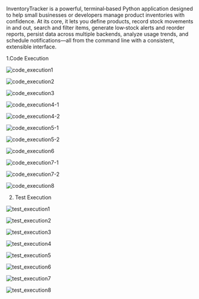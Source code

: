 InventoryTracker is a powerful, terminal‐based Python application designed to help small businesses or developers manage product inventories with confidence. At its core, it lets you define products, record stock movements in and out, search and filter items, generate low‐stock alerts and reorder reports, persist data across multiple backends, analyze usage trends, and schedule notifications—all from the command line with a consistent, extensible interface.

1.Code Execution

![code_execution1](https://github.com/user-attachments/assets/c807dc02-6b14-4f6c-b758-c05273e58372)

![code_execution2](https://github.com/user-attachments/assets/6d07f4f2-f6ca-4090-88a5-ff7ede406cc5)

![code_execution3](https://github.com/user-attachments/assets/0cd5feb4-1f1a-422d-aaad-256bb118fa36)

![code_execution4-1](https://github.com/user-attachments/assets/9b4bf1d1-1dc5-4f64-9400-d2206e96912a)

![code_execution4-2](https://github.com/user-attachments/assets/c918e12d-a386-49e7-9dea-49474b880af0)

![code_execution5-1](https://github.com/user-attachments/assets/302934b2-6a4c-4bad-9a92-e9bfacb05b71)

![code_execution5-2](https://github.com/user-attachments/assets/0dbebec0-874f-4e77-8459-be05aaf1406f)

![code_execution6](https://github.com/user-attachments/assets/75cca320-872d-4fd4-8b10-f13bb506293f)

![code_execution7-1](https://github.com/user-attachments/assets/1e57cfad-95b4-44cb-b5ee-88b3b3c4d401)

![code_execution7-2](https://github.com/user-attachments/assets/1c4fc6c6-9259-4008-9d0c-471d323b318a)

![code_execution8](https://github.com/user-attachments/assets/d330cd05-f88e-4605-a7c2-07f5129cfa61)


2. Test Execution

![test_execution1](https://github.com/user-attachments/assets/fbba695f-ebc3-4e2f-bde1-e9206e0d8875)

![test_execution2](https://github.com/user-attachments/assets/f06f03a2-7260-4895-b59d-5b3b5e122c03)

![test_execution3](https://github.com/user-attachments/assets/cdd3b11d-15c0-443b-8f15-36f7ef757eb6)

![test_execution4](https://github.com/user-attachments/assets/48427847-cf9a-43db-a285-1da047c75df4)

![test_execution5](https://github.com/user-attachments/assets/0c9f0498-5f12-4afb-b974-3f7b4f1c99bd)

![test_execution6](https://github.com/user-attachments/assets/89f1dc25-40a4-4168-9777-03819507eea1)

![test_execution7](https://github.com/user-attachments/assets/ba8688f4-afcd-438e-af4a-a2582226a21f)

![test_execution8](https://github.com/user-attachments/assets/08d0e826-6e30-4839-8b99-07ec15433b12)

